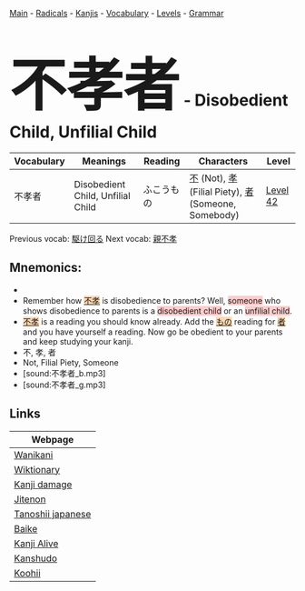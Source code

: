 <style> bigfont {font-size: 100px}</style>
[Main](../README.md) -
[Radicals](../radicals.md) -
[Kanjis](../kanjis.md) -
[Vocabulary](../vocabulary.md) -
[Levels](../levels.md) -
[Grammar](../grammar.md)
# <bigfont> 不孝者</bigfont> - Disobedient Child, Unfilial Child 

| Vocabulary | Meanings | Reading | Characters | Level |
| --- | --- | --- | --- | --- |
| 不孝者 | Disobedient Child, Unfilial Child | ふこうもの |  [不](../kanjis/不.md) (Not), [孝](../kanjis/孝.md) (Filial Piety), [者](../kanjis/者.md) (Someone, Somebody) | [Level 42](../levels/wk_level42.md) |

Previous vocab: [駆け回る](駆け回る.md) Next vocab: [親不孝](親不孝.md) 

## Mnemonics:

* 
* Remember how <span style="background-color:#fed8b1"> [不孝](https://jisho.org/search/不孝)</span> is disobedience to parents? Well, <span style="background-color:#ffcccb"> someone</span> who shows disobedience to parents is a <span style="background-color:#ffcccb"> disobedient child</span> or an <span style="background-color:#ffcccb"> unfilial child</span>.
* <span style="background-color:#fed8b1"> [不孝](https://jisho.org/search/不孝)</span> is a reading you should know already. Add the <span style="background-color:#fed8b1"> [もの](https://jisho.org/search/もの)</span> reading for <span style="background-color:#fed8b1"> [者](https://jisho.org/search/者)</span> and you have yourself a reading. Now go be obedient to your parents and keep studying your kanji.
* 不, 孝, 者
* Not, Filial Piety, Someone
* [sound:不孝者_b.mp3]
* [sound:不孝者_g.mp3]


## Links 

| Webpage |
| --- |
| [Wanikani          ](https://www.wanikani.com/kanji/不孝者) |
| [Wiktionary        ](https://en.wiktionary.org/wiki/不孝者) |
| [Kanji damage      ](http://www.kanjidamage.com/kanji/search?utf8=✓&q=不孝者) |
| [Jitenon           ](https://jitenon.com/kanji/不孝者) |
| [Tanoshii japanese ](https://www.tanoshiijapanese.com/dictionary/kanji.cfm?k=不孝者) |
| [Baike             ](https://baike.baidu.com/item/不孝者) |
| [Kanji Alive       ](https://app.kanjialive.com/不孝者) |
| [Kanshudo          ](https://www.kanshudo.com/searchmn?q=不孝者) |
| [Koohii            ](https://kanji.koohii.com/study/kanji/不孝者) |
